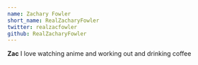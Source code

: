 ```yaml
---
name: Zachary Fowler
short_name: RealZacharyFowler
twitter: realzacfowler
github: RealZacharyFowler
---
```


**Zac** I love watching anime and working out and drinking coffee
